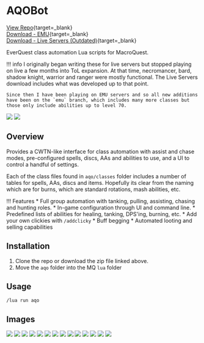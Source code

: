 # AQOBot

[View Repo](https://github.com/aquietone/aqobot){target=_blank}  
[Download - EMU](https://github.com/aquietone/aqobot/archive/refs/heads/emu.zip){target=_blank}  
[Download - Live Servers (Outdated)](https://github.com/aquietone/aqobot/archive/refs/heads/main.zip){target=_blank}  

EverQuest class automation Lua scripts for MacroQuest. 

!!! info
    I originally began writing these for live servers but stopped playing on live a few months into ToL expansion.
    At that time, necromancer, bard, shadow knight, warrior and ranger were mostly functional.
    The Live Servers download includes what was developed up to that point.  

    Since then I have been playing on EMU servers and so all new additions have been on the `emu` branch, which includes many more classes but those only include abilities up to level 70.  

![](../images/aqobot/aqo_console_tab_b.png) ![](../images/aqobot/aqo_skills_tab.png)

## Overview

Provides a CWTN-like interface for class automation with assist and chase modes, pre-configured spells, discs, AAs and abilities to use, and a UI to control a handful of settings.  

Each of the class files found in `aqo/classes` folder includes a number of tables for spells, AAs, discs and items. Hopefully its clear from the naming which are for burns, which are standard rotations, mash abilities, etc.

!!! Features
    * Full group automation with tanking, pulling, assisting, chasing and hunting roles.
    * In-game configuration through UI and command line.
    * Predefined lists of abilities for healing, tanking, DPS'ing, burning, etc.
    * Add your own clickies with `/addclicky`
    * Buff begging
    * Automated looting and selling capabilities

## Installation

1. Clone the repo or download the zip file linked above.  
2. Move the `aqo` folder into the MQ `lua` folder  

## Usage

`/lua run aqo`

## Images

![](../images/aqobot/aqo_console_tab.png) ![](../images/aqobot/aqo_general_tab.png)
![](../images/aqobot/aqo_skills_tab.png) ![](../images/aqobot/aqo_heals_tab.png)
![](../images/aqobot/aqo_burn_tab.png) ![](../images/aqobot/aqo_pull_tab.png)
![](../images/aqobot/aqo_rest_tab.png) ![](../images/aqobot/aqo_display_tab.png)
![](../images/aqobot/aqo_debug_tab.png)
![](../images/aqobot/aqo_ability_inspector.png) ![](../images/aqobot/aqo_state_inspector.png) ![](../images/aqobot/aqo_clicky_manager.png)
![](../images/aqobot/helpcmd.png) ![](../images/aqobot/helpui.png)
